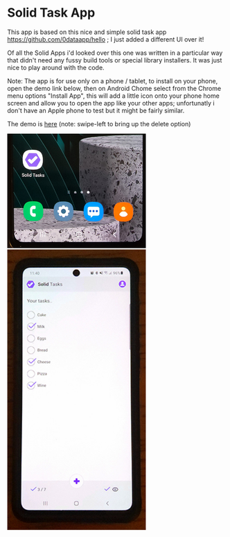 # Solid Task App

This app is based on this nice and simple solid task app  https://github.com/0dataapp/hello ; I just added a different UI over it!

Of all the Solid Apps i'd looked over this one was written in a particular way that didn't need any fussy build tools or special library installers. It was just nice to play around with the code.

Note: The app is for use only on a phone / tablet,  to install on your phone,  open the demo link below,  then on Android Chome select from the Chrome menu options "Install App",  this will add a little icon onto your phone home screen and allow you to open the app like your other apps;  unfortunatly i don't have an Apple phone to test but it might be fairly similar.

The demo is [here](https://julian-cole.github.io/solid-task-app/)  (note: swipe-left to bring up the delete option)



<img src="20220503_113703.jpg" alt="Solid Task App" width="320"/>

<img src="20220503_114013.jpg" alt="Solid Task App" width="320"/>
